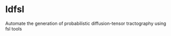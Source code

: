 ldfsl
=====

Automate the generation of probabilistic diffusion-tensor tractography using fsl tools
